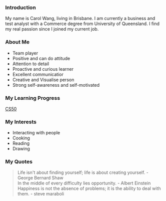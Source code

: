 ### Introduction
My name is Carol Wang, living in Brisbane. I am currently a business and test analyst with a Commerce degree from University of Queensland. I find my real passion since I joined my current job.

### About Me
* Team player
* Positive and can do attitude
* Attention to detail
* Proactive and curious learner
* Excellent communicatior 
* Creative and Visualise person 
* Strong self-awareness and self-motivated  

### My Learning Progress
[CS50](https://www.edx.org/course/introduction-computer-science-harvardx-cs50x)

### My Interests
* Interacting with people
* Cooking 
* Reading 
* Drawing

### My Quotes
> Life isn't about finding yourself; life is about creating yourself. - George Bernard Shaw  
> In the middle of every difficulty lies opportunity. - Albert Einstein  
> Happiness is not the absence of problems; it is the ability to deal with them. - steve maraboli  
